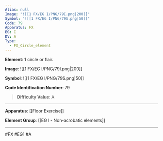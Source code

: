 ```yaml
---
Alias: null
Image: "![[1 FX/EG I/PNG/79I.png|200]]"
Symbol: "![[1 FX/EG I/PNG/79S.png|50]]"
Code: 79
Apparatus: FX
EG: I
DV: A
Type:
  - FX_Circle_element
---
```

**Element**: 1 circle or flair.

**Image**:
![[1 FX/EG I/PNG/79I.png|200]]

**Symbol**:
![[1 FX/EG I/PNG/79S.png|50]]

**Code Identification Number**: 79

>**Difficulty Value**: A

___
**Apparatus**: [[Floor Exercise]]

**Element Group**: [[EG I - Non-acrobatic elements]]
___
#FX #EG1 #A
